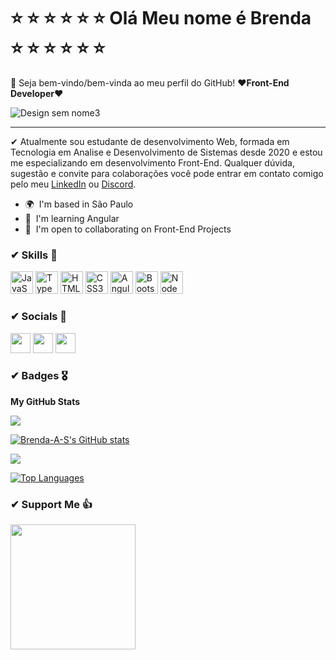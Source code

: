 # :star: :star: :star: :star: :star: :star: Olá Meu nome é Brenda :star: :star: :star: :star: :star: :star:

💞 Seja bem-vindo/bem-vinda ao meu perfil do GitHub!
♥️**Front-End Developer**♥️

![Design sem nome3](https://user-images.githubusercontent.com/69852246/231012749-25c9df4e-bf21-4077-bcf6-d4bd5557190a.png)

-----------------------------------------------------

✔ Atualmente sou estudante de desenvolvimento Web, formada em Tecnologia em Analise e Desenvolvimento de Sistemas desde 2020 e estou me especializando em desenvolvimento Front-End. Qualquer dúvida, sugestão e convite para colaborações você pode entrar em contato comigo pelo meu [LinkedIn](https://www.linkedin.com/in/brenda-antunes-silva/) ou [Discord](https://discord.com/users/Bre#5731).

* 🌍  I'm based in São Paulo
* 🧠  I'm learning Angular
* 🤝  I'm open to collaborating on Front-End Projects



### ✔ Skills :art:


<p align="left">
<a href="https://developer.mozilla.org/en-US/docs/Web/JavaScript" target="_blank" rel="noreferrer"><img src="https://raw.githubusercontent.com/danielcranney/readme-generator/main/public/icons/skills/javascript-colored.svg" width="36" height="36" alt="JavaScript" /></a>
<a href="https://www.typescriptlang.org/" target="_blank" rel="noreferrer"><img src="https://raw.githubusercontent.com/danielcranney/readme-generator/main/public/icons/skills/typescript-colored.svg" width="36" height="36" alt="TypeScript" /></a>
<a href="https://developer.mozilla.org/en-US/docs/Glossary/HTML5" target="_blank" rel="noreferrer"><img src="https://raw.githubusercontent.com/danielcranney/readme-generator/main/public/icons/skills/html5-colored.svg" width="36" height="36" alt="HTML5" /></a>
<a href="https://www.w3.org/TR/CSS/#css" target="_blank" rel="noreferrer"><img src="https://raw.githubusercontent.com/danielcranney/readme-generator/main/public/icons/skills/css3-colored.svg" width="36" height="36" alt="CSS3" /></a>
<a href="https://angular.io/" target="_blank" rel="noreferrer"><img src="https://raw.githubusercontent.com/danielcranney/readme-generator/main/public/icons/skills/angularjs-colored.svg" width="36" height="36" alt="Angular" /></a>
<a href="https://getbootstrap.com/" target="_blank" rel="noreferrer"><img src="https://raw.githubusercontent.com/danielcranney/readme-generator/main/public/icons/skills/bootstrap-colored.svg" width="36" height="36" alt="Bootstrap" /></a>
<a href="https://nodejs.org/en/" target="_blank" rel="noreferrer"><img src="https://raw.githubusercontent.com/danielcranney/readme-generator/main/public/icons/skills/nodejs-colored.svg" width="36" height="36" alt="NodeJS" /></a>
</p>


### ✔ Socials 💬

<p align="left"> <a href="https://discord.com/users/Bre#5731" target="_blank" rel="noreferrer"><img src="https://raw.githubusercontent.com/danielcranney/readme-generator/main/public/icons/socials/discord.svg" width="32" height="32" /></a> <a href="https://www.github.com/Brenda-A-S" target="_blank" rel="noreferrer"><img src="https://raw.githubusercontent.com/danielcranney/readme-generator/main/public/icons/socials/github.svg" width="32" height="32" /></a> <a href="https://www.linkedin.com/in/brenda-antunes-silva/" target="_blank" rel="noreferrer"><img src="https://raw.githubusercontent.com/danielcranney/readme-generator/main/public/icons/socials/linkedin.svg" width="32" height="32" /></a></p>

### ✔ Badges 🎖

<b>My GitHub Stats</b>

<a href="https://www.github.com/Brenda-A-S" target="_blank" rel="noreferrer"><img
src="https://img.shields.io/github/followers/Brenda-A-S?logo=github&style=for-the-badge&color=0891b2&labelColor=1c1917" /></a>

<a href="http://www.github.com/Brenda-A-S"><img src="https://github-readme-stats.vercel.app/api?username=Brenda-A-S&show_icons=true&hide=&count_private=true&title_color=0891b2&text_color=ffffff&icon_color=0891b2&bg_color=1c1917&hide_border=true&show_icons=true" alt="Brenda-A-S's GitHub stats" /></a>

<a href="http://www.github.com/Brenda-A-S"><img src="https://github-readme-streak-stats.herokuapp.com/?user=Brenda-A-S&stroke=ffffff&background=1c1917&ring=0891b2&fire=0891b2&currStreakNum=ffffff&currStreakLabel=0891b2&sideNums=ffffff&sideLabels=ffffff&dates=ffffff&hide_border=true" /></a>

<a href="https://github.com/Brenda-A-S" align="left"><img src="https://github-readme-stats.vercel.app/api/top-langs/?username=Brenda-A-S&langs_count=10&title_color=0891b2&text_color=ffffff&icon_color=0891b2&bg_color=1c1917&hide_border=true&locale=en&custom_title=Top%20%Languages" alt="Top Languages" /></a>

### ✔ Support Me :thumbsup:

<a href="https://www.buymeacoffee.com/brendaAnS"><img src="https://cdn.buymeacoffee.com/buttons/v2/default-yellow.png" width="200" /></a>
